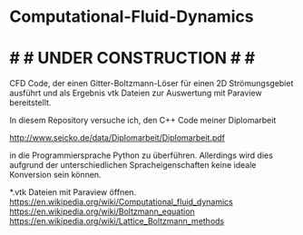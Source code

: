# Computational-Fluid-Dynamics

# # # UNDER CONSTRUCTION # # #

CFD Code, der einen Gitter-Boltzmann-Löser für einen 2D Strömungsgebiet ausführt und als Ergebnis vtk Dateien zur Auswertung mit Paraview bereitstellt.

In diesem Repository versuche ich, den C++ Code meiner Diplomarbeit  

http://www.seicko.de/data/Diplomarbeit/Diplomarbeit.pdf

in die Programmiersprache Python zu überführen. Allerdings wird dies aufgrund der unterschiedlichen Spracheigenschaften keine ideale Konversion sein können.

*.vtk Dateien mit Paraview öffnen.
https://en.wikipedia.org/wiki/Computational_fluid_dynamics
https://en.wikipedia.org/wiki/Boltzmann_equation
https://en.wikipedia.org/wiki/Lattice_Boltzmann_methods
